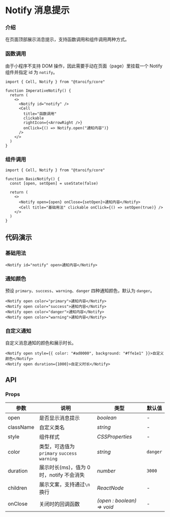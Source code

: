# Notify 消息提示

### 介绍

在页面顶部展示消息提示，支持函数调用和组件调用两种方式。

### 函数调用

由于小程序不支持 DOM 操作，因此需要手动在页面（page）里挂载一个 Notify 组件并指定 id 为 `notify`。

```tsx
import { Cell, Notify } from "@taroify/core"

function ImperativeNotify() {
  return (
    <>
      <Notify id="notify" />
      <Cell
        title="函数调用"
        clickable
        rightIcon={<ArrowRight />}
        onClick={() => Notify.open("通知内容")}
      />
    </>
  )
}
```

### 组件调用

```tsx
import { Cell, Notify } from "@taroify/core"

function BasicNotify() {
  const [open, setOpen] = useState(false)

  return (
    <>
      <Notify open={open} onClose={setOpen}>通知内容</Notify>
      <Cell title="基础用法" clickable onClick={() => setOpen(true)} />
    </>
  )
}
```

## 代码演示

### 基础用法

```tsx
<Notify id="notify" open>通知内容</Notify>
```

### 通知颜色

预设 `primary`、`success`、`warning`、`danger` 四种通知颜色，默认为 `danger`。

```tsx
<Notify open color="primary">通知内容</Notify>
<Notify open color="success">通知内容</Notify>
<Notify open color="danger">通知内容</Notify>
<Notify open color="warning">通知内容</Notify>
```

### 自定义通知

自定义消息通知的颜色和展示时长。

```tsx
<Notify open style={{ color: "#ad0000", background: "#ffe1e1" }}>自定义颜色</Notify>
<Notify open duration={1000}>自定义时长</Notify>
```

## API

### Props

| 参数 | 说明 | 类型 | 默认值 |
| --- | --- | --- | --- |
| open | 是否显示消息提示 | _boolean_ | - |
| className | 自定义类名 | _string_ | - |
| style | 组件样式 | _CSSProperties_ | - |
| color | 类型，可选值为 `primary` `success` `warning` | _string_ | `danger` |
| duration | 展示时长(ms)，值为 0 时，notify 不会消失 | _number_ | `3000` |
| children | 展示文案，支持通过`\n`换行 | _ReactNode_ | - |
| onClose | 关闭时的回调函数 | _(open : boolean) => void_ | - |
